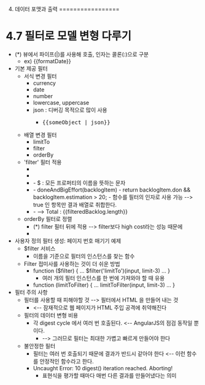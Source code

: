 4. 데이터 포맷과 출력
=================

# 4.7 필터로 모델 변형 다루기
- (*) 뷰에서 파이프(|)를 사용해 호출, 인자는 콜론(:)으로 구분
    - ex) {{formatDate}}
- 기본 제공 필터
    - 서식 변경 필터
        - currency
        - date
        - number
        - lowercase, uppercase
        - json : 디버깅 목적으로 많이 사용
            - <pre>{{someObject | json}}</pre>
    - 배열 변경 필터
        - limitTo
        - filter
        - orderBy
    - 'filter' 필터 적용
        - <tr ng-repeat="backlogItem in backlog | filter:criteria">
        - <tr ng-repeat="backlogItem in backlog | filter:{name: criteria, done: false}">
        - <tr ng-repeat="backlogItem in backlog | filter:{$: criteria, done: false}">
            - $ : 모든 프로퍼티의 이름을 뜻하는 문자 
        - <tr ng-repeat="backlogItem in backlog | filter:doneAndBigEffort">
            - doneAndBigEffort(backlogItem)
                - return backlogItem.don && backlogItem.estimation > 20;
            - 함수를 필터의 인자로 사용 가능 --> true 인 항목만 결과 배열로 취합한다.
        - <tr ng-repeat="item in filteredBacklog = (backlog | filter:{$: criteria, done: false}})">
            - --> Total : {{filteredBacklog.length}}
    - orderBy 필터로 정렬
        - (*) filter 필터 뒤에 적용 --> filter보다 high cost라는 성능 때문에
        - <i ng-class="{'icon-chevron-up': isSortUp('name'), 'icon-chevron-down': isSortDown('name')}"></i>
- 사용자 정의 필터 생성: 페이지 번호 매기기 예제
    - $filter 서비스
        - 이름을 기준으로 필터의 인스턴스를 찾는 함수
    - Filter 접미사를 사용하는 것이 더 쉬운 방법
        - function ($filter) { ... $filter('limitTo')(input, limit-3) ... }
            - 여러 개의 필터 인스턴스를 한 번에 가져와야 할 때 유용 
        - function (limitToFilter) { ... limitToFilter(input, limit-3) ... }
- 필터 주의 사항
    - 필터를 사용할 때 피해야할 것 --> 필터에서 HTML 을 만들어 내는 것
        - <-- 잠재적으로 웹 페이지가 HTML 주입 공격에 취약해진다
    - 필터의 데이터 변형 비용
        - 각 digest cycle 에서 여러 번 호출된다. <-- AngularJS의 점검 동작일 뿐이다.
            - --> 그러므로 필터는 최대한 가볍고 빠르게 만들어야 한다
    - 불안정한 필터
        - 필터는 여러 번 호출되기 때문에 결과가 반드시 같아야 한다 <-- 이런 함수를 안정적인 함수라고 한다.
        - Uncaught Error: 10 digest() iteration reached. Aborting!
            - 표현식을 평가할 때마다 매번 다른 결과를 만들어냈다는 의미 
